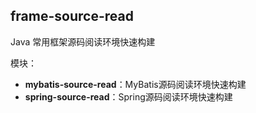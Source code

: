 ## frame-source-read

Java 常用框架源码阅读环境快速构建

模块：
- **mybatis-source-read**：MyBatis源码阅读环境快速构建
- **spring-source-read**：Spring源码阅读环境快速构建